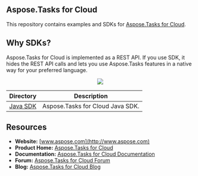 ## Aspose.Tasks for Cloud
This repository contains examples and SDKs for [Aspose.Tasks for Cloud](http://www.aspose.com/cloud/project-management-api.aspx).

## Why SDKs?
Aspose.Tasks for Cloud is implemented as a REST API. If you use SDK, it hides the REST API calls and lets you use Aspose.Tasks features in a native way for your preferred language.

<p align="center">
  <a title="Download complete Aspose.Tasks for Cloud source code" href="https://github.com/asposetasks/Aspose_Tasks_Cloud/archive/master.zip">
	<img src="https://raw.github.com/AsposeExamples/java-examples-dashboard/master/images/downloadZip-Button-Large.png" />
  </a>
</p>

Directory | Description
--------- | -----------
[Java SDK](https://github.com/asposetasks/Aspose_Tasks_Cloud/tree/master/SDKs/Aspose.Tasks_Cloud_SDK_for_Java)  |  Aspose.Tasks for Cloud Java SDK.

## Resources

+ **Website:** [www.aspose.com](http://www.aspose.com)
+ **Product Home:** [Aspose.Tasks for Cloud](http://www.aspose.com/cloud/project-management-api.aspx)
+ **Documentation:** [Aspose.Tasks for Cloud Documentation](http://www.aspose.com/docs/display/taskscloud/Home)
+ **Forum:** [Aspose.Tasks for Cloud Forum](http://www.aspose.com/community/forums/aspose.tasks-product-family/75/showforum.aspx)
+ **Blog:** [Aspose.Tasks for Cloud Blog](http://www.aspose.com/blogs/aspose-products/aspose-tasks-product-family.html)
